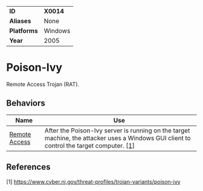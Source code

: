 |||
|---------|------------------------|
|**ID**|**X0014**|
|**Aliases**|None|
|**Platforms**|Windows|
|**Year**| 2005 |


Poison-Ivy
==========
Remote Access Trojan (RAT).

Behaviors
---------
|Name|Use|
|---------------------|-------------------------------------------------------|
|[Remote Access](https://github.com/MBCProject/mbc-markdown/blob/master/impact/remote-access.md) | After the Poison-Ivy server is running on the target machine, the attacker uses a Windows GUI client to control the target computer. [[1]](#1)|

References
----------
<a name="1">[1]</a> https://www.cyber.nj.gov/threat-profiles/trojan-variants/poison-ivy
 